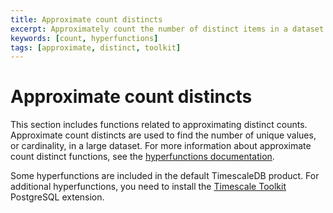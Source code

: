 ```yaml
---
title: Approximate count distincts
excerpt: Approximately count the number of distinct items in a dataset
keywords: [count, hyperfunctions]
tags: [approximate, distinct, toolkit]
---
```


# Approximate count distincts
This section includes functions related to approximating distinct counts.
Approximate count distincts are used to find the number of unique values, or
cardinality, in a large dataset. For more information about approximate count
distinct functions, see the
[hyperfunctions documentation][hyperfunctions-approx-count-distincts].

Some hyperfunctions are included in the default TimescaleDB product. For
additional hyperfunctions, you need to install the
[Timescale Toolkit][install-toolkit] PostgreSQL extension.

<hyperfunctionTable
    hyperfunctionFamily='approximate count distinct'
    includeExperimental
    sortByType
/>

[hyperfunctions-approx-count-distincts]: timescaledb/:currentVersion:/how-to-guides/hyperfunctions/approx-count-distincts/
[install-toolkit]: timescaledb/:currentVersion:/how-to-guides/hyperfunctions/install-toolkit
